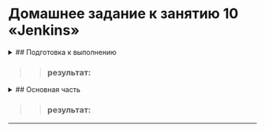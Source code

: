# Домашнее задание к занятию 10 «Jenkins»

<details> <summary> ## Подготовка к выполнению </summary>

1. Создать два VM: для jenkins-master и jenkins-agent.
2. Установить Jenkins при помощи playbook.
3. Запустить и проверить работоспособность.
4. Сделать первоначальную настройку.
</details>

> > ### результат:
> 

<details> <summary> ## Основная часть </summary>

1. Сделать Freestyle Job, который будет запускать `molecule test` из любого вашего репозитория с ролью.
2. Сделать Declarative Pipeline Job, который будет запускать `molecule test` из любого вашего репозитория с ролью.
3. Перенести Declarative Pipeline в репозиторий в файл `Jenkinsfile`.
4. Создать Multibranch Pipeline на запуск `Jenkinsfile` из репозитория.
5. Создать Scripted Pipeline, наполнить его скриптом из [pipeline]
6. Внести необходимые изменения, чтобы Pipeline запускал `ansible-playbook` без флагов `--check --diff`, если не установлен параметр при запуске джобы (prod_run = True). По умолчанию параметр имеет значение False и запускает прогон с флагами `--check --diff`.
7. Проверить работоспособность, исправить ошибки, исправленный Pipeline вложить в репозиторий в файл `ScriptedJenkinsfile`.
8. Отправить ссылку на репозиторий с ролью и Declarative Pipeline и Scripted Pipeline.
9. Сопроводите процесс настройки скриншотами для каждого пункта задания!!
</details>

> > ### результат:
> 



---